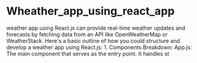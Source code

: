 # Wheather_app_using_react_app
 weather app using React.js can provide real-time weather updates and forecasts by fetching data from an API like OpenWeatherMap or WeatherStack. Here's a basic outline of how you could structure and develop a weather app using React.js:  1. Components Breakdown: App.js: The main component that serves as the entry point. It handles st
